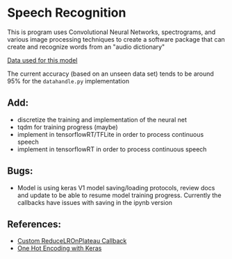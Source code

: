 # Speech Recognition

This is program uses Convolutional Neural Networks, spectrograms, and various image processing techniques to create a software package that can create and recognize words from an "audio dictionary"

[Data used for this model](https://www.kaggle.com/c/tensorflow-speech-recognition-challenge/data)

The current accuracy (based on an unseen data set) tends to be around 95% for the `datahandle.py` implementation

## Add:
* discretize the training and implementation of the neural net
* tqdm for training progress (maybe)
* implement in tensorflowRT/TFLite in order to process continuous speech
* implement in tensorflowRT in order to process continuous speech

## Bugs:
* Model is using keras V1 model saving/loading protocols, review docs and update to be able to resume model training progress. Currently the callbacks have issues with saving in the ipynb version

## References:
* [Custom ReduceLROnPlateau Callback](https://stackoverflow.com/questions/52227286/reducelronplateau-fallback-to-the-previous-weights-with-the-minimum-acc-loss)
* [One Hot Encoding with Keras](https://www.educative.io/edpresso/how-to-perform-one-hot-encoding-using-keras)
